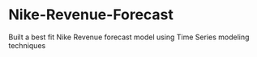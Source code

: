 # Nike-Revenue-Forecast
Built a best fit Nike Revenue forecast model using Time Series modeling techniques
